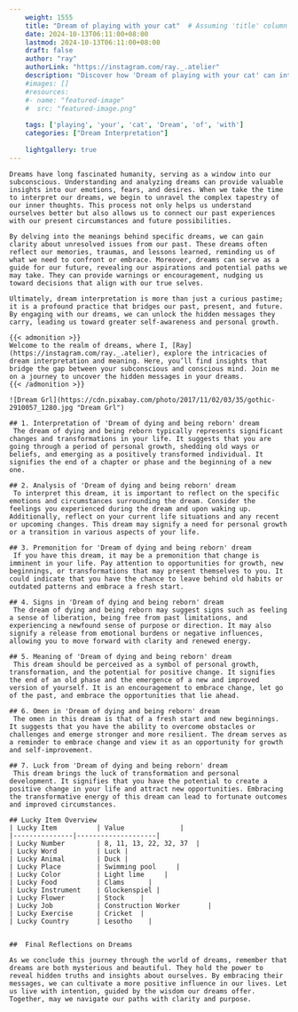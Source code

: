```yaml
---
    weight: 1555
    title: "Dream of playing with your cat"  # Assuming 'title' column exists
    date: 2024-10-13T06:11:00+08:00
    lastmod: 2024-10-13T06:11:00+08:00
    draft: false
    author: "ray"
    authorLink: "https://instagram.com/ray._.atelier"
    description: "Discover how 'Dream of playing with your cat' can interpret your future and uncover its significant meanings in your life."
    #images: []
    #resources:
    #- name: "featured-image"
    #  src: "featured-image.png"
    
    tags: ['playing', 'your', 'cat', 'Dream', 'of', 'with']
    categories: ["Dream Interpretation"]
    
    lightgallery: true
---
```

    
    Dreams have long fascinated humanity, serving as a window into our subconscious. Understanding and analyzing dreams can provide valuable insights into our emotions, fears, and desires. When we take the time to interpret our dreams, we begin to unravel the complex tapestry of our inner thoughts. This process not only helps us understand ourselves better but also allows us to connect our past experiences with our present circumstances and future possibilities.
    
    By delving into the meanings behind specific dreams, we can gain clarity about unresolved issues from our past. These dreams often reflect our memories, traumas, and lessons learned, reminding us of what we need to confront or embrace. Moreover, dreams can serve as a guide for our future, revealing our aspirations and potential paths we may take. They can provide warnings or encouragement, nudging us toward decisions that align with our true selves.
    
    Ultimately, dream interpretation is more than just a curious pastime; it is a profound practice that bridges our past, present, and future. By engaging with our dreams, we can unlock the hidden messages they carry, leading us toward greater self-awareness and personal growth.
    
    {{< admonition >}}
    Welcome to the realm of dreams, where I, [Ray](https://instagram.com/ray._.atelier), explore the intricacies of dream interpretation and meaning. Here, you’ll find insights that bridge the gap between your subconscious and conscious mind. Join me on a journey to uncover the hidden messages in your dreams.
    {{< /admonition >}}
    
    ![Dream Grl](https://cdn.pixabay.com/photo/2017/11/02/03/35/gothic-2910057_1280.jpg "Dream Grl")
    
    ## 1. Interpretation of 'Dream of dying and being reborn' dream
     The dream of dying and being reborn typically represents significant changes and transformations in your life. It suggests that you are going through a period of personal growth, shedding old ways or beliefs, and emerging as a positively transformed individual. It signifies the end of a chapter or phase and the beginning of a new one.
    
    ## 2. Analysis of 'Dream of dying and being reborn' dream
     To interpret this dream, it is important to reflect on the specific emotions and circumstances surrounding the dream. Consider the feelings you experienced during the dream and upon waking up. Additionally, reflect on your current life situations and any recent or upcoming changes. This dream may signify a need for personal growth or a transition in various aspects of your life.
    
    ## 3. Premonition for 'Dream of dying and being reborn' dream
     If you have this dream, it may be a premonition that change is imminent in your life. Pay attention to opportunities for growth, new beginnings, or transformations that may present themselves to you. It could indicate that you have the chance to leave behind old habits or outdated patterns and embrace a fresh start.
    
    ## 4. Signs in 'Dream of dying and being reborn' dream
     The dream of dying and being reborn may suggest signs such as feeling a sense of liberation, being free from past limitations, and experiencing a newfound sense of purpose or direction. It may also signify a release from emotional burdens or negative influences, allowing you to move forward with clarity and renewed energy.
    
    ## 5. Meaning of 'Dream of dying and being reborn' dream
     This dream should be perceived as a symbol of personal growth, transformation, and the potential for positive change. It signifies the end of an old phase and the emergence of a new and improved version of yourself. It is an encouragement to embrace change, let go of the past, and embrace the opportunities that lie ahead.
    
    ## 6. Omen in 'Dream of dying and being reborn' dream
     The omen in this dream is that of a fresh start and new beginnings. It suggests that you have the ability to overcome obstacles or challenges and emerge stronger and more resilient. The dream serves as a reminder to embrace change and view it as an opportunity for growth and self-improvement.
    
    ## 7. Luck from 'Dream of dying and being reborn' dream
     This dream brings the luck of transformation and personal development. It signifies that you have the potential to create a positive change in your life and attract new opportunities. Embracing the transformative energy of this dream can lead to fortunate outcomes and improved circumstances.
    
    ## Lucky Item Overview
    | Lucky Item          | Value              |
    |---------------|--------------------|
    | Lucky Number        | 8, 11, 13, 22, 32, 37  |
    | Lucky Word          | Luck |
    | Lucky Animal        | Duck |
    | Lucky Place         | Swimming pool     |
    | Lucky Color         | Light lime     |
    | Lucky Food          | Clams      |
    | Lucky Instrument    | Glockenspiel |
    | Lucky Flower        | Stock    |
    | Lucky Job           | Construction Worker       |
    | Lucky Exercise      | Cricket  |
    | Lucky Country       | Lesotho    |
    
    
    ##  Final Reflections on Dreams
    
    As we conclude this journey through the world of dreams, remember that dreams are both mysterious and beautiful. They hold the power to reveal hidden truths and insights about ourselves. By embracing their messages, we can cultivate a more positive influence in our lives. Let us live with intention, guided by the wisdom our dreams offer. Together, may we navigate our paths with clarity and purpose.
    